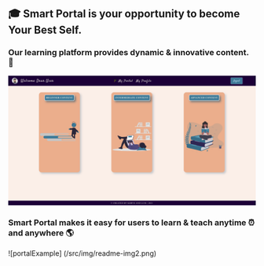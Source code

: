 ## &#127891; Smart Portal is your opportunity to become Your Best Self.

### Our learning platform provides dynamic & innovative content. &#128214;

![portalPage](/src/img/portal-img-readme.png)

### Smart Portal makes it easy for users to learn & teach anytime &#9200; and anywhere &#127758;

![portalExample] (/src/img/readme-img2.png)
